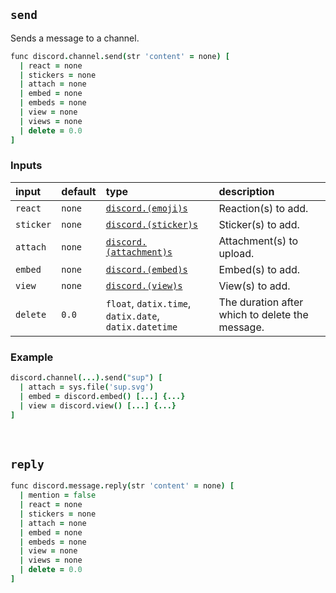 ## `send`

Sends a message to a channel.

```coffee
func discord.channel.send(str 'content' = none) [
  | react = none
  | stickers = none
  | attach = none
  | embed = none
  | embeds = none
  | view = none
  | views = none
  | delete = 0.0
]
```

### Inputs

| input | default | type | description |
| :---- | :------ | :--- | :---------- |
| `react` | `none` | [`discord.(emoji)s`](emoji.md) | Reaction(s) to add. |
| `sticker` | `none` | [`discord.(sticker)s`](sticker.md) | Sticker(s) to add. |
| `attach` | `none` | [`discord.(attachment)s`](attachment.md) | Attachment(s) to upload. |
| `embed` | `none` | [`discord.(embed)s`](embed.md) | Embed(s) to add. |
| `view` | `none` | [`discord.(view)s`](view.md) | View(s) to add. |
| `delete` | `0.0` | `float`, `datix.time`, `datix.date`, `datix.datetime` | The duration after which to delete the message. |

### Example

```coffee
discord.channel(...).send("sup") [
  | attach = sys.file('sup.svg')
  | embed = discord.embed() [...] {...}
  | view = discord.view() [...] {...}
]
```

<br>

## `reply`

```coffee
func discord.message.reply(str 'content' = none) [
  | mention = false
  | react = none
  | stickers = none
  | attach = none
  | embed = none
  | embeds = none
  | view = none
  | views = none
  | delete = 0.0
]
```
